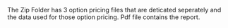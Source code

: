 The Zip Folder has 3 option pricing files that are deticated seperately and the data used for those option pricing.
Pdf file contains the report.
